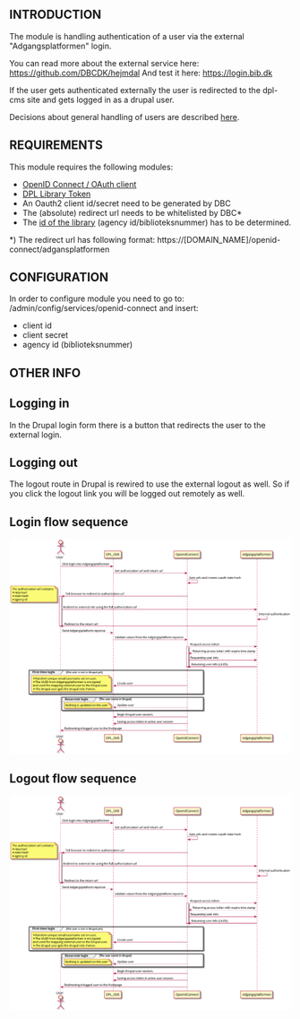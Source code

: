 INTRODUCTION
------------
The module is handling authentication of a user
via the external "Adgangsplatformen" login.

You can read more about the external service here:
https://github.com/DBCDK/hejmdal
And test it here:
https://login.bib.dk

If the user gets authenticated externally the user is redirected
to the dpl-cms site and gets logged in as a drupal user.

Decisions about general handling of users are described [here][1].


REQUIREMENTS
------------
This module requires the following modules:

 * [OpenID Connect / OAuth client](https://www.drupal.org/project/openid_connect)
 * [DPL Library Token](../dpl-cms/web/modules/custom/dpl_library_token)
 * An Oauth2 client id/secret need to be generated by DBC
 * The (absolute) redirect url needs to be whitelisted by DBC*
 * The [id of the library][2] (agency id/biblioteksnummer) has to be determined.

*) The redirect url has following format:
https://[DOMAIN_NAME]/openid-connect/adgansplatformen

CONFIGURATION
-------------
In order to configure module you need to go to:
/admin/config/services/openid-connect
and insert:
* client id
* client secret
* agency id (biblioteksnummer)


OTHER INFO
-------------

## Logging in
In the Drupal login form there is a button
that redirects the user to the external login.

## Logging out
The logout route in Drupal is rewired to use the external logout as well.
So if you click the logout link you will be logged out remotely as well.

## Login flow sequence
![login flow](../../../../documentation/diagrams/render-png/adgangsplatform-login.png)

## Logout flow sequence
![logut flow](../../../../documentation/diagrams/render-png/adgangsplatform-login.png)


[1]: <../../../../documentation/architecture/adr-002-user-handling.md>
[2]: <https://slks.dk/omraader/kulturinstitutioner/biblioteker/biblioteksstandardisering/biblioteksnumre>

